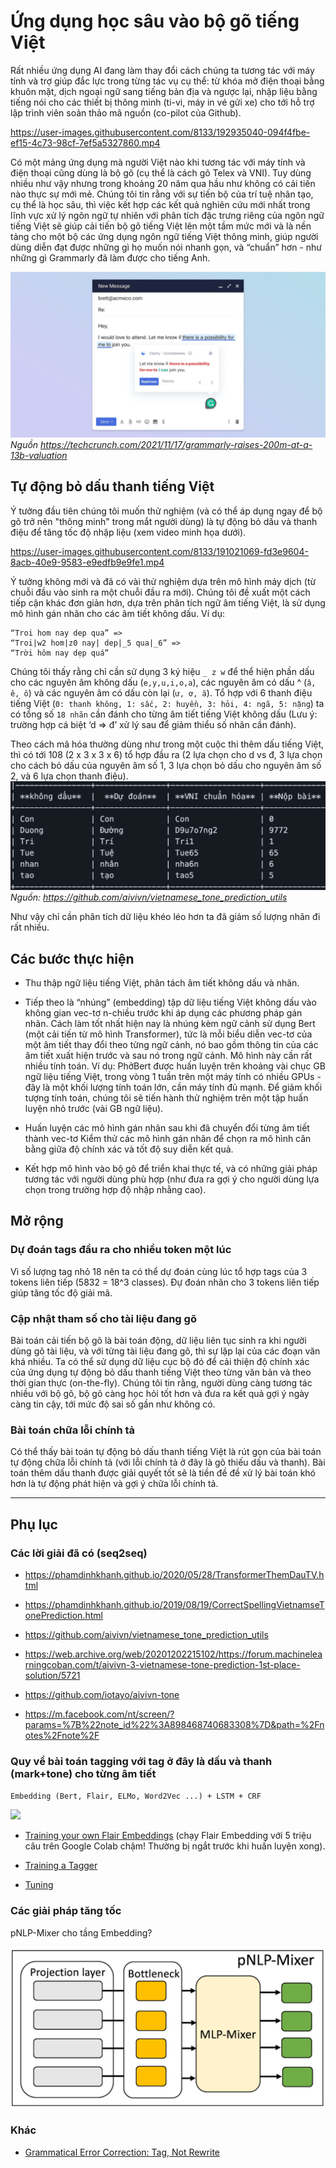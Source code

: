 # Ứng dụng học sâu vào bộ gõ tiếng Việt

Rất nhiều ứng dụng AI đang làm thay đổi cách chúng ta tương tác với máy tính và trợ giúp đắc lực trong từng tác vụ cụ thể: từ khóa mở điện thoại bằng khuôn mặt, dịch ngoại ngữ sang tiếng bản địa và ngược lại, nhập liệu bằng tiếng nói cho các thiết bị thông minh (ti-vi, máy in vé gửi xe) cho tới hỗ trợ lập trình viên soản thảo mã nguồn (co-pilot của Github).

https://user-images.githubusercontent.com/8133/192935040-094f4fbe-ef15-4c73-98cf-7ef5a5327860.mp4

Có một mảng ứng dụng mà người Việt nào khi tương tác với máy tính và điện thoại cũng dùng là bộ gõ (cụ thể là cách gõ Telex và VNI). Tuy dùng nhiều như vậy nhưng trong khoảng 20 năm qua hầu như không có cải tiến nào thực sự mới mẻ. Chúng tôi tin rằng với sự tiến bộ của trí tuệ nhân tạo, cụ thể là học sâu, thì việc kết hợp các kết quả nghiên cứu mới nhất trong lĩnh vực xử lý ngôn ngữ tự nhiên với phân tích đặc trưng riêng của ngôn ngữ tiếng Việt sẽ giúp cải tiến bộ gõ tiếng Việt lên một tầm mức mới và là nền tảng cho một bộ các ứng dụng ngôn ngữ tiếng Việt thông minh, giúp người dùng diễn đạt được những gì họ muốn nói nhanh gọn, và “chuẩn” hơn - như những gì Grammarly đã làm được cho tiếng Anh.

![](files/GrammarlyforMac_Windows_Gmail.jpg)
*Nguồn https://techcrunch.com/2021/11/17/grammarly-raises-200m-at-a-13b-valuation*

## Tự động bỏ dấu thanh tiếng Việt

Ý tưởng đầu tiên chúng tôi muốn thử nghiệm (và có thể áp dụng ngay để bộ gõ trở nên "thông minh" trong mắt người dùng) là tự động bỏ dấu và thanh điệu để tăng tốc độ nhập liệu (xem video minh họa dưới).

https://user-images.githubusercontent.com/8133/191021069-fd3e9604-8acb-40e9-9583-e9edfb9e9fe1.mp4


Ý tưởng không mới và đã có vài thử nghiệm dựa trên mô hình máy dịch (từ chuỗi đầu vào sinh ra một  chuỗi đầu ra mới). Chúng tôi đề xuất một cách tiếp cận khác đơn giản hơn, dựa trên phân tích ngữ âm tiếng Việt, là sử dụng mô hình gán nhãn cho các âm tiết không dấu. Ví dụ:
```
“Troi hom nay dep qua” => 
“Troi|w2 hom|z0 nay| dep|_5 qua|_6” => 
“Trời hôm nay dẹp quá”
```

Chúng tôi thấy rằng chỉ cần sử dụng 3 ký hiệu `_ z w` để thể hiện phần dấu cho các nguyên âm không dấu (`e,y,u,i,o,a`), các nguyên âm có dấu ^ (`â, ê, ô`) và các nguyên âm có dấu còn lại (`ư, ơ, ă`). Tổ hợp với 6 thanh điệu tiếng Việt (`0: thanh không, 1: sắc, 2: huyền, 3: hỏi, 4: ngã, 5: nặng`) ta có tổng số `18 nhãn` cần đánh cho từng âm tiết tiếng Việt không dấu (Lưu ý: trường hợp cá biệt ‘d => đ’ xử lý sau để giảm thiểu số nhãn cần đánh).

Theo cách mã hóa thường dùng như trong một cuộc thi thêm dấu tiếng Việt, thì có tới 108 (2 x 3 x 3 x 6) tổ hợp đầu ra (2 lựa chọn cho d vs đ, 3 lựa chọn cho cách bỏ dấu của nguyên âm số 1, 3 lựa chọn bỏ dấu cho nguyên âm số 2, và 6 lựa chọn thanh điệu).
![](files/aivivn-vietnamese_tone_prediction_utils.png)
*Nguồn: https://github.com/aivivn/vietnamese_tone_prediction_utils*

Như vậy chỉ cần phân tích dữ liệu khéo léo hơn ta đã giảm số lượng nhãn đi rất nhiều.

## Các bước thực hiện

- Thu thập ngữ liệu tiếng Việt, phân tách âm tiết không dấu và nhãn.

- Tiếp theo là “nhúng” (embedding) tập dữ liệu tiếng Việt không dấu vào không gian vec-tơ n-chiều trước khi áp dụng các phương pháp gán nhãn. Cách làm tốt nhất hiện nay là nhúng kèm ngữ cảnh sử dụng Bert (một cải tiến từ mô hình Transformer), tức là mỗi biểu diễn vec-tơ của một âm tiết thay đổi theo từng ngữ cảnh, nó bao gồm thông tin của các âm tiết xuất hiện trước và sau nó trong ngữ cảnh. Mô hình này cần rất nhiều tính toán. Ví dụ: PhởBert được huấn luyện trên khoảng vài chục GB ngữ liệu tiếng Việt, trong vòng 1 tuần trên một máy tính có nhiều GPUs - đây là một khối lượng tính toán lớn, cần máy tính đủ mạnh. Để giảm khối tượng tính toán, chúng tôi sẽ tiến hành thử nghiệm trên một tập huấn luyện nhỏ trước (vài GB ngữ liệu).

- Huấn luyện các mô hình gán nhãn sau khi đã chuyển đổi từng âm tiết thành vec-tơ
Kiểm thử các mô hình gán nhãn để chọn ra mô hình cân bằng giữa độ chính xác và tốt độ suy diễn kết quả.

- Kết hợp mô hình vào bộ gõ để triển khai thực tế, và có những giải pháp tương tác với người dùng phù hợp (như đưa ra gợi ý cho người dùng lựa chọn trong trường hợp độ nhập nhằng cao).

## Mở rộng

### Dự đoán tags đầu ra cho nhiều token một lúc

Vì số lượng tag nhỏ 18 nên ta có thể dự đoán cùng lúc tổ hợp tags của 3 tokens liên tiếp (5832 = 18^3 classes). Đự đoán nhãn cho 3 tokens liên tiếp giúp tăng tốc độ giải mã.

### Cập nhật tham số cho tài liệu đang gõ

Bài toán cải tiến bộ gõ là bài toán động, dữ liệu liên tục sinh ra khi người dùng gõ tài liệu, và với từng tài liệu đang gõ, thì sự lặp lại của các đoạn văn khá nhiều. Ta có thể sử dụng dữ liệu cục bộ đó để cải thiện độ chính xác của ứng dụng tự động bỏ dấu thanh tiếng Việt theo từng văn bản và theo thời gian thực (on-the-fly). Chúng tôi tin rằng, người dùng càng tương tác nhiều với bộ gõ, bộ gõ càng học hỏi tốt hơn và đưa ra kết quả gợi ý ngày càng tin cậy, tới mức độ sai số gần như không có.

### Bài toán chữa lỗi chính tả

Có thể thấy bài toán tự động bỏ dấu thanh tiếng Việt là rút gọn của bài toán tự động chữa lỗi chính tả (với lỗi chính tả ở đây là gõ thiếu dấu và thanh). Bài toán thêm dấu thanh được giải quyết tốt sẽ là tiền đề đề xử lý bài toán khó hơn là tự động phát hiện và gợi ý chữa lỗi chính tả.

- - -

## Phụ lục

### Các lời giải đã có (seq2seq)

- https://phamdinhkhanh.github.io/2020/05/28/TransformerThemDauTV.html

- https://phamdinhkhanh.github.io/2019/08/19/CorrectSpellingVietnamseTonePrediction.html

- https://github.com/aivivn/vietnamese_tone_prediction_utils

- https://web.archive.org/web/20201202215102/https://forum.machinelearningcoban.com/t/aivivn-3-vietnamese-tone-prediction-1st-place-solution/5721

- https://github.com/iotayo/aivivn-tone

- https://m.facebook.com/nt/screen/?params=%7B%22note_id%22%3A898468740683308%7D&path=%2Fnotes%2Fnote%2F


### Quy về bài toán tagging với tag ở đây là dấu và thanh (mark+tone) cho từng âm tiết

`Embedding (Bert, Flair, ELMo, Word2Vec ...) + LSTM + CRF`

![](https://user-images.githubusercontent.com/8133/190635037-85b32f2a-5862-411f-93bb-7079a62e8acd.jpg)

- [Training your own Flair Embeddings](https://github.com/flairNLP/flair/blob/master/resources/docs/TUTORIAL_9_TRAINING_LM_EMBEDDINGS.md)
  (chạy Flair Embedding với 5 triệu câu trên Google Colab chậm! Thường bị ngắt trước khi huấn luyện xong).

- [Training a Tagger](https://github.com/flairNLP/flair/blob/master/resources/docs/TUTORIAL_7_TRAINING_A_MODEL.md)

- [Tuning](https://github.com/flairNLP/flair/blob/master/resources/docs/TUTORIAL_8_MODEL_OPTIMIZATION.md)


### Các giải pháp tăng tốc

pNLP-Mixer cho tầng Embedding?

![](files/pnlp-mixer.png)

### Khác

- [Grammatical Error Correction: Tag, Not Rewrite](https://aclanthology.org/020.bea-1.16.pdf)
